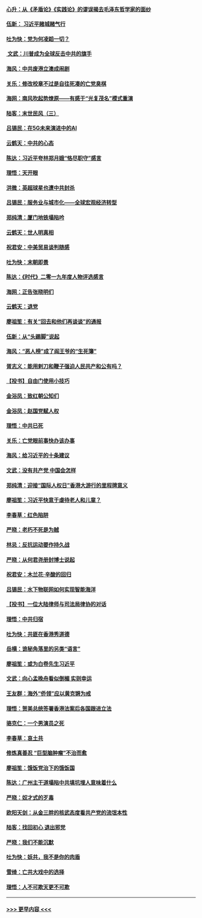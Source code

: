 #### [心升：从《矛盾论》《实践论》的谬误揭去毛泽东哲学家的面纱](../pages/nsc993/n11736962.md?t=12212101) 
#### [伍新： 习近平赌城赌气行](../pages/nsc993/n11736929.md?t=12212101) 
#### [吐为快：党为何凌蹈一切？](../pages/nsc993/n11736915.md?t=12212101) 
#### [ 文武：川普成为全球反击中共的旗手](../pages/nsc993/n11736882.md?t=12212101) 
#### [海风：中共废港立澳成闹剧](../pages/nsc993/n11735857.md?t=12212101) 
#### [关乐：修改校章不过是自往死凑的亡党臭棋](../pages/nsc993/n11735097.md?t=12212101) 
#### [海网：南风吹起势燎原——有感于“光复茂名”模式重演](../pages/nsc993/n11732308.md?t=12212101) 
#### [陆客：末世民风（三）](../pages/nsc993/n11732211.md?t=12212101) 
#### [吕锡民：在5G未来演进中的AI](../pages/nsc993/n11730010.md?t=12212101) 
#### [云鹤天：中共的心态](../pages/nsc993/n11729906.md?t=12212101) 
#### [陈达：习近平夸林郑月娥“恪尽职守”感言](../pages/nsc993/n11729881.md?t=12212101) 
#### [理悟：天开眼](../pages/nsc993/n11729699.md?t=12212101) 
#### [洪微：英超球星也遭中共封杀](../pages/nsc993/n11727243.md?t=12212101) 
#### [吕锡民：服务业与城市化——全球宏观经济转型](../pages/nsc993/n11725845.md?t=12212101) 
#### [郑纯清：厦门地铁塌陷吟](../pages/nsc993/n11725813.md?t=12212101) 
#### [云鹤天：世人明真相](../pages/nsc993/n11725621.md?t=12212101) 
#### [祝君安：中美贸易谈判随感](../pages/nsc993/n11725609.md?t=12212101) 
#### [吐为快：末朝即景](../pages/nsc993/n11723365.md?t=12212101) 
#### [陈达：《时代》二零一九年度人物评选感言](../pages/nsc993/n11723337.md?t=12212101) 
#### [海网：正告张晓明们](../pages/nsc993/n11723228.md?t=12212101) 
#### [云鹤天：退党](../pages/nsc993/n11723056.md?t=12212101) 
#### [廖祖笙：有关“回去和他们再谈谈”的通报](../pages/nsc993/n11722442.md?t=12212101) 
#### [伍新：从“头踢脚”说起](../pages/nsc993/n11722429.md?t=12212101) 
#### [海风：“恶人榜”成了阎王爷的“生死簿”](../pages/nsc993/n11722272.md?t=12212101) 
#### [胥志义：能用剌刀和鞭子强迫人民共产和公有吗？](../pages/nsc993/n11720569.md?t=12212101) 
#### [【投书】自由门使用小技巧](../pages/nsc993/n11720180.md?t=12212101) 
#### [金浴凤：致红朝公知们](../pages/nsc993/n11720563.md?t=12212101) 
#### [金浴凤：赵国党赋人权](../pages/nsc993/n11720533.md?t=12212101) 
#### [理悟：中共已死](../pages/nsc993/n11720233.md?t=12212101) 
#### [关乐：亡党眼前事快办该办事](../pages/nsc993/n11719160.md?t=12212101) 
#### [海风：给习近平的十条建议](../pages/nsc993/n11717616.md?t=12212101) 
#### [文武：没有共产党 中国会怎样](../pages/nsc993/n11717584.md?t=12212101) 
#### [郑纯清：迎接“国际人权日”香港大游行的里程牌意义](../pages/nsc993/n11717417.md?t=12212101) 
#### [廖祖笙：习近平快意于虐待老人和儿童？](../pages/nsc993/n11715313.md?t=12212101) 
#### [李春草：红色陷阱](../pages/nsc993/n11715029.md?t=12212101) 
#### [严晓：老朽不死是为贼](../pages/nsc993/n11712910.md?t=12212101) 
#### [林忌：反抗运动要作持久战](../pages/nsc993/n11712623.md?t=12212101) 
#### [严晓：从何君尧册封博士说起](../pages/nsc993/n11712465.md?t=12212101) 
#### [祝君安：木兰花·辛酸的回归](../pages/nsc993/n11712381.md?t=12212101) 
#### [吕锡民：水下物联网如何实现智能海洋](../pages/nsc993/n11711158.md?t=12212101) 
#### [【投书】一位大陆律师与司法局律协的对话](../pages/nsc993/n11709675.md?t=12212101) 
#### [理悟：中共归宿](../pages/nsc993/n11710059.md?t=12212101) 
#### [吐为快：共匪在香港秀道德](../pages/nsc993/n11709979.md?t=12212101) 
#### [岳横：诡秘角落里的另类“语言”](../pages/nsc993/n11709792.md?t=12212101) 
#### [廖祖笙：或为白卷先生习近平](../pages/nsc993/n11708330.md?t=12212101) 
#### [文武：向心孟晚舟看似倒楣 实则幸运](../pages/nsc993/n11708236.md?t=12212101) 
#### [王友群：海外“侨领”应以黄克锵为戒](../pages/nsc993/n11706176.md?t=12212101) 
#### [理悟：贺美总统签署香港法案后各国跟进立法](../pages/nsc993/n11706853.md?t=12212101) 
#### [骆克仁：一个男演员之死](../pages/nsc993/n11706677.md?t=12212101) 
#### [李春草：哀土共](../pages/nsc993/n11706255.md?t=12212101) 
#### [修炼真善忍 “巨型脑肿瘤”不治而愈](../pages/nsc993/n11705340.md?t=12212101) 
#### [廖祖笙：饿饭党治下的饿饭国](../pages/nsc993/n11705085.md?t=12212101) 
#### [陈达：广州主干道塌陷中共填坑埋人意味着什么](../pages/nsc993/n11705046.md?t=12212101) 
#### [严晓：奴才式的歹毒](../pages/nsc993/n11704826.md?t=12212101) 
#### [欧阳天剑：从金三胖的核武态度看共产党的流氓本性](../pages/nsc993/n11702238.md?t=12212101) 
#### [陆客：找回初心 退出邪党](../pages/nsc993/n11702213.md?t=12212101) 
#### [严晓：我们不能沉默](../pages/nsc993/n11702110.md?t=12212101) 
#### [吐为快：妖共，我不是你的肉盾](../pages/nsc993/n11701366.md?t=12212101) 
#### [雪绮：亡共大戏中的选择](../pages/nsc993/n11699922.md?t=12212101) 
#### [理悟：人不可欺天更不可欺](../pages/nsc993/n11699657.md?t=12212101) 

----
#### [ >>> 更早内容 <<< ](../indexes/nsc993-earlier.md)

